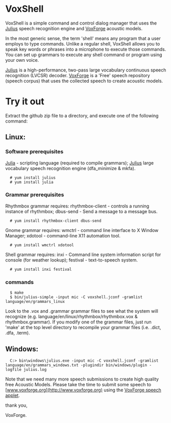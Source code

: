# VoxShell

VoxShell is a simple command and control dialog manager that uses the [Julius](http://julius.osdn.jp/en_index.php)
speech recognition engine and [VoxForge](http://www.voxforge.org) acoustic models.

In the most generic sense, the term 'shell' means any program that a user
employs to type commands.  Unlike a regular shell, VoxShell allows 
you to speak key words or phrases into a microphone to execute those commands. 
You can set up grammars to execute any shell command or program using your 
own voice. 

[Julius](http://julius.osdn.jp/en_index.php) is a high-performance, two-pass large vocabulary continuous speech 
recognition (LVCSR) decoder.  [VoxForge](http://www.voxforge.org) is a 'Free' speech repository (speech 
corpus) that uses the collected speech to create acoustic models.

# Try it out

Extract the github zip file to a directory, and execute one of the following 
command:

##  Linux:

### Software prerequisites

  [Julia](http://julialang.org/) - scripting language (required to compile  grammars); [Julius](http://julius.osdn.jp/en_index.php) large vocabulary speech recognition engine (dfa_minimize & mkfa).

      # yum install julius
      # yum install julia

### Grammar prerequisites

  Rhythmbox grammar requires: rhythmbox-client - controls a running instance of rhythmbox; dbus-send - Send a message to a message bus.

      # yum install rhythmbox-client dbus-send

  Gnome grammar requires: wmctrl - command line interface to X Window Manager; xdotool - command-line X11 automation tool.

      # yum install wmctrl xdotool

  Shell grammar requires: inxi - Command line system information script for console (for weather lookup); festival - text-to-speech system.

      # yum install inxi festival

### commands

      $ make
      $ bin/julius-simple -input mic -C voxshell.jconf -gramlist language/en/grammars_linux

Look to the .vox and .grammar grammar files to see what the system will recognize (e.g. language/en/linux/rhythmbox/rhythmbox.vox & rhythmbox.grammar).  If you modify one of the grammar files, just run 'make' at the top level directory to recompile your grammar files (i.e. .dict, .dfa, .term).

##  Windows:

      C:> bin\windows\julius.exe -input mic -C voxshell.jconf -gramlist language/en/grammars_windows.txt -plugindir bin/windows/plugin -logfile julius.log  

Note that we need many more speech submissions to create high quality free Acoustic 
Models.  Please take the time to submit some speech to [www.voxforge.org](http://www.voxforge.org) using the 
[VoxForge speech applet](http://www.voxforge.org/home/read).

thank you,

VoxForge.
